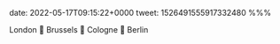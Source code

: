 date: 2022-05-17T09:15:22+0000
tweet: 1526491555917332480
%%%

London 🚆 Brussels 🚆 Cologne 🚆 Berlin
